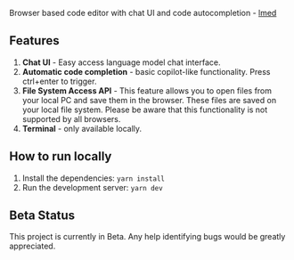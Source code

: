 Browser based code editor with chat UI and code autocompletion - [lmed](https://lmed.vercel.app/)

## Features

1. **Chat UI** - Easy access language model chat interface.
2. **Automatic code completion** - basic copilot-like functionality. Press ctrl+enter to trigger.
3. **File System Access API** - This feature allows you to open files from your local PC and save them in the browser. These files are saved on your local file system. Please be aware that this functionality is not supported by all browsers.
4. **Terminal** - only available locally.

## How to run locally

1. Install the dependencies: `yarn install`
2. Run the development server: `yarn dev`

## Beta Status

This project is currently in Beta. Any help identifying bugs would be greatly appreciated.

